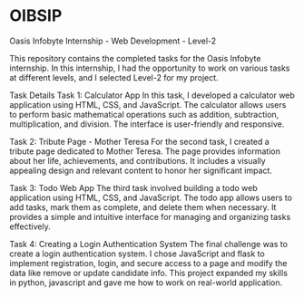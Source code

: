 # OIBSIP
Oasis Infobyte Internship - Web Development - Level-2

This repository contains the completed tasks for the Oasis Infobyte internship. In this internship, I had the opportunity to work on various tasks at different levels, and I selected Level-2 for my project.

Task Details
Task 1: Calculator App
In this task, I developed a calculator web application using HTML, CSS, and JavaScript. The calculator allows users to perform basic mathematical operations such as addition, subtraction, multiplication, and division. The interface is user-friendly and responsive.

Task 2: Tribute Page - Mother Teresa
For the second task, I created a tribute page dedicated to Mother Teresa. The page provides information about her life, achievements, and contributions. It includes a visually appealing design and relevant content to honor her significant impact.

Task 3: Todo Web App
The third task involved building a todo web application using HTML, CSS, and JavaScript. The todo app allows users to add tasks, mark them as complete, and delete them when necessary. It provides a simple and intuitive interface for managing and organizing tasks effectively.

Task 4: Creating a Login Authentication System 
The final challenge was to create a login authentication system. I chose JavaScript and flask to implement registration, login, and secure access to a page and modify the data like remove or update candidate info. This project expanded my skills in python, javascript and gave me how to work on real-world application.
